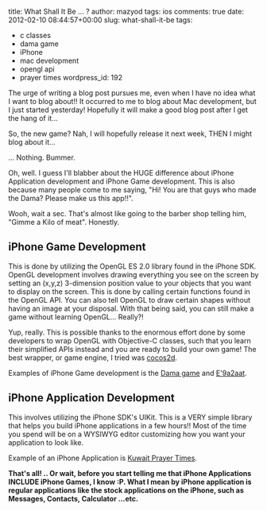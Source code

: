title: What Shall It Be ... ?
author: mazyod
tags: ios
comments: true
date: 2012-02-10 08:44:57+00:00
slug: what-shall-it-be
tags:
- c classes
- dama game
- iPhone
- mac development
- opengl api
- prayer times
wordpress_id: 192

The urge of writing a blog post pursues me, even when I have no idea what I want to blog about!! It occurred to me to blog about Mac development, but I just started yesterday! Hopefully it will make a good blog post after I get the hang of it...

So, the new game? Nah, I will hopefully release it next week, THEN I might blog about it...

... Nothing. Bummer.

Oh, well. I guess I'll blabber about the HUGE difference about iPhone Application development and iPhone Game development. This is also because many people come to me saying, "Hi! You are that guys who made the Dama? Please make us this app!!".

Wooh, wait a sec. That's almost like going to the barber shop telling him, "Gimme a Kilo of meat". Honestly.


## iPhone Game Development


This is done by utilizing the OpenGL ES 2.0 library found in the iPhone SDK. OpenGL development involves drawing everything you see on the screen by setting an (x,y,z) 3-dimension position value to your objects that you want to display on the screen. This is done by calling certain functions found in the OpenGL API. You can also tell OpenGL to draw certain shapes without having an image at your disposal. With that being said, you can still make a game without learning OpenGL... Really?!

Yup, really. This is possible thanks to the enormous effort done by some developers to wrap OpenGL with Objective-C classes, such that you learn their simplified APIs instead and you are ready to build your own game! The best wrapper, or game engine, I tried was [cocos2d](https://github.com/cocos2d/cocos2d-objc).

Examples of iPhone Game development is the [Dama game](http://itunes.apple.com/il/app/id442570707?mt=8) and [E'9a2aat](http://itunes.apple.com/kw/app/ada-at/id433857439?mt=8).


## iPhone Application Development


This involves utilizing the iPhone SDK's UIKit. This is a VERY simple library that helps you build iPhone applications in a few hours!! Most of the time you spend will be on a WYSIWYG editor customizing how you want your application to look like.

Example of an iPhone Application is [Kuwait Prayer Times](http://itunes.apple.com/kw/app/kuwait-prayer-times/id395107915?mt=8).



**That's all! .. Or wait, before you start telling me that iPhone Applications INCLUDE iPhone Games, I know :P. What I mean by iPhone application is regular applications like the stock applications on the iPhone, such as Messages, Contacts, Calculator ...etc.**
